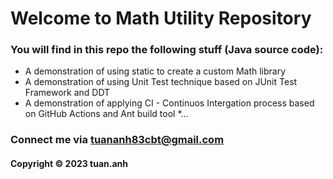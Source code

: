 # Welcome to Math Utility Repository
### You will find in this repo the following stuff (Java source code):

* A demonstration of using static to create a custom Math library
* A demonstration of using Unit Test technique based on JUnit Test Framework
and DDT
* A demonstration of applying CI - Continuos Intergation process
based on GitHub Actions and Ant build tool
*...

### Connect me via tuananh83cbt@gmail.com
#### Copyright &#169; 2023 tuan.anh